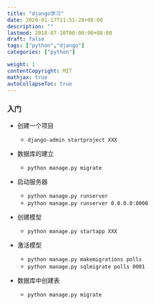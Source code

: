 ```yaml
---
title: "django学习"
date: 2020-01-17T11:51:28+08:00
description: ""
lastmod: 2018-07-10T00:00:00+08:00
draft: false
tags: ["python","django"]
categories: ["python"]

weight: 1
contentCopyright: MIT
mathjax: true
autoCollapseToc: true
---
```

### 入门

- 创建一个项目
  - `django-admin startproject XXX`

- 数据库的建立
  - `python manage.py migrate`

- 启动服务器
  - `python manage.py runserver`
  - `python manage.py runserver 0.0.0.0:8000`    

- 创建模型
  - `python manage.py startapp XXX`
  
- 激活模型
  - `python manage.py makemigrations polls`
  - `python manage.py sqlmigrate polls 0001`

- 数据库中创建表
  - `python manage.py migrate`